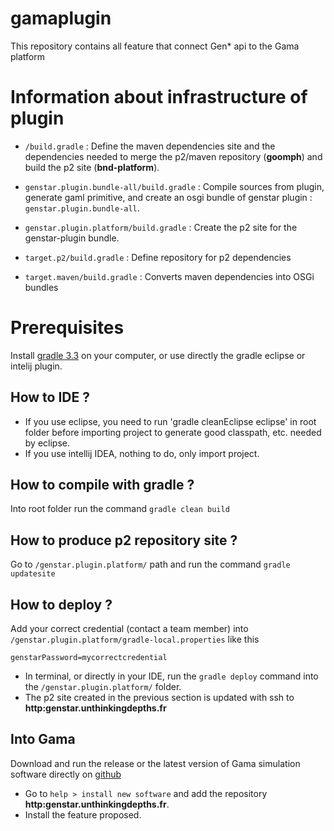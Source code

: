 # gamaplugin
This repository contains all feature that connect Gen* api to the Gama platform 

# Information about infrastructure of plugin 

- `/build.gradle` : Define the maven dependencies site and the dependencies needed to merge the p2/maven repository  (__goomph__) and build the p2 site (__bnd-platform__). 

- `genstar.plugin.bundle-all/build.gradle` : Compile sources from plugin, generate gaml primitive, and create an osgi bundle of genstar plugin : `genstar.plugin.bundle-all`.

- `genstar.plugin.platform/build.gradle` : Create the p2 site for the genstar-plugin bundle.

- `target.p2/build.gradle` : Define repository for p2 dependencies

- `target.maven/build.gradle` : Converts maven dependencies into OSGi bundles

# Prerequisites

Install [gradle 3.3](https://docs.gradle.org/current/userguide/installation.html) on your computer, or use directly the gradle eclipse or intelij plugin.

## How to IDE ?

- If you use eclipse, you need to run 'gradle cleanEclipse eclipse' in root folder before importing project to generate good classpath, etc. needed by eclipse.
- If you use intellij IDEA, nothing to do, only import project.

## How to compile with gradle ?

Into root folder run the command `gradle clean build`

## How to produce p2 repository site ?

Go to `/genstar.plugin.platform/` path and run the command `gradle updatesite`

## How to deploy ?

Add your correct credential (contact a team member) into `/genstar.plugin.platform/gradle-local.properties` like this

``` 
genstarPassword=mycorrectcredential
```

- In terminal, or directly in your IDE, run the `gradle deploy` command into the `/genstar.plugin.platform/` folder. 
- The p2 site created in the previous section is updated with ssh to __http:genstar.unthinkingdepths.fr__
 
## Into Gama

Download and run the release or the latest version of Gama simulation software directly on [github](https://github.com/gama-platform/gama/releases) 

- Go to `help > install new software` and add the repository __http:genstar.unthinkingdepths.fr__.
- Install the feature proposed. 
